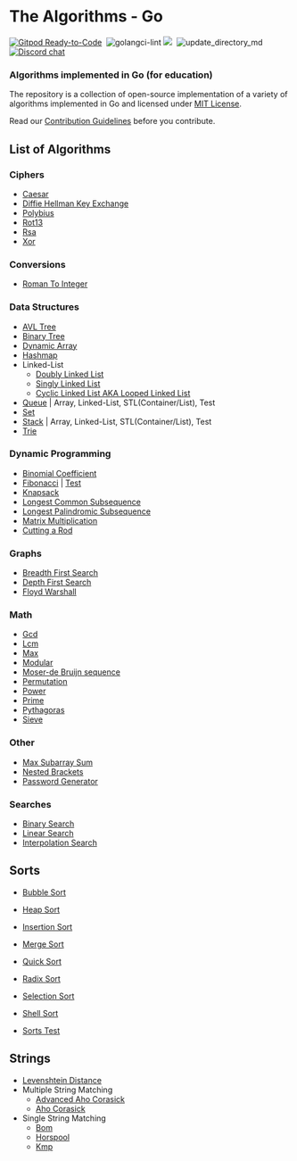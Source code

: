 # The Algorithms - Go
[![Gitpod Ready-to-Code](https://img.shields.io/badge/Gitpod-Ready--to--Code-blue?logo=gitpod&style=flat-square)](https://gitpod.io/#https://github.com/TheAlgorithms/Go)&nbsp;
![golangci-lint](https://github.com/TheAlgorithms/Go/workflows/golangci-lint/badge.svg)
![](https://img.shields.io/github/repo-size/TheAlgorithms/Go.svg?label=Repo%20size&style=flat-square)&nbsp;
![update_directory_md](https://github.com/TheAlgorithms/Go/workflows/update_directory_md/badge.svg)
[![Discord chat](https://img.shields.io/discord/808045925556682782.svg?logo=discord&colorB=7289DA&style=flat-square)](https://discord.gg/c7MnfGFGa6)&nbsp;

### Algorithms implemented in Go (for education)

The repository is a collection of open-source implementation of a variety of algorithms implemented in Go and licensed under [MIT License](LICENSE).

Read our [Contribution Guidelines](CONTRIBUTING.md) before you contribute.

## List of Algorithms

### Ciphers
* [Caesar](./cipher/caesar)
* [Diffie Hellman Key Exchange](./cipher/diffiehellman)
* [Polybius](./cipher/polybius)
* [Rot13](./cipher/rot13)
* [Rsa](./cipher/rsa)
* [Xor](./cipher/xor)

### Conversions
* [Roman To Integer](./conversion/romantointeger.go)

### Data Structures
* [AVL Tree](./structure/avl)
* [Binary Tree](./structure/binarytree)
* [Dynamic Array](./structure/dynamicarray)
* [Hashmap](./structure/hashmap)
* Linked-List
    * [Doubly Linked List](./structure/linkedlist/doubly.go)
    * [Singly Linked List](./structure/linkedlist/singlylinkedlist.go)
    * [Cyclic Linked List AKA Looped Linked List](./structure/linkedlist/cyclic.go)
* [Queue](./structure/queue) | Array, Linked-List, STL(Container/List), Test
* [Set](./structure/set)
* [Stack](./structure/stack) | Array, Linked-List, STL(Container/List), Test
* [Trie](./structure/trie)

### Dynamic Programming
* [Binomial Coefficient](./dynamic/binomialcoefficient.go)
* [Fibonacci](./dynamic/fibonacci.go) | [Test](./dynamic/fibonacci_test.go)
* [Knapsack](./dynamic/knapsack.go)
* [Longest Common Subsequence](./dynamic/longestcommonsubsequence.go)
* [Longest Palindromic Subsequence](./dynamic/longestpalindromicsubsequence.go)
* [Matrix Multiplication](./dynamic/matrixmultiplication.go)
* [Cutting a Rod](./dynamic/rodcutting.go)

### Graphs
* [Breadth First Search](./graph/breadthfirstsearch.go)
* [Depth First Search](./graph/depthfirstsearch.go)
* [Floyd Warshall](./graph/floydwarshall.go)
    
### Math
* [Gcd](./math/gcd)
* [Lcm](./math/lcm)
* [Max](./math/max)
* [Modular](./math/modular) 
* [Moser-de Bruijn sequence](./math/moserdebruijnsequence)
* [Permutation](./math/permutation)
* [Power](./math/power)
* [Prime](./math/prime)
* [Pythagoras](./math/pythagoras)
* [Sieve](./math/prime/sieve.go)

### Other
* [Max Subarray Sum](./other/maxsubarraysum)
* [Nested Brackets](./other/nested)
* [Password Generator](./other/password)

### Searches
* [Binary Search](./search/binary.go)
* [Linear Search](./search/linear.go)
* [Interpolation Search](./search/interpolation.go)

## Sorts
* [Bubble Sort](./sort/bubblesort.go)
* [Heap Sort](./sort/heapsort.go)
* [Insertion Sort](./sort/insertionsort.go)
* [Merge Sort](./sort/mergesort.go)
* [Quick Sort](./sort/quicksort.go)
* [Radix Sort](./sort/radixsort.go)
* [Selection Sort](./sort/selectionsort.go)
* [Shell Sort](./sort/shellsort.go)


* [Sorts Test](./sort/sorts_test.go)

## Strings
* [Levenshtein Distance](./strings/levenshtein)
* Multiple String Matching
    * [Advanced Aho Corasick](./strings/ahocorasick/advancedahocorasick.go)
    * [Aho Corasick](./strings/ahocorasick/ahocorasick.go)
* Single String Matching
    * [Bom](./strings/bom)
    * [Horspool](./strings/horspool)
    * [Kmp](./strings/kmp)
